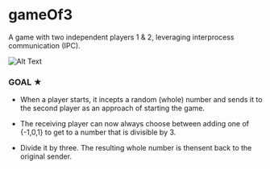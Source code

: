 # gameOf3
A  game with two independent players 1 &amp; 2, leveraging interprocess communication (IPC).

![Alt Text](https://github.com/divyanshu-rawat/gameof3/blob/master/Workflow/gameof3.gif)

### GOAL ★

* When a player starts, it incepts a random (whole) number and sends it to the second player as an
  approach of starting the game.

*  The receiving player can now always choose between adding one of {-1,0,1} to get to a number that is divisible by 3.

* Divide it by three. The resulting whole number is thensent back to the original sender.

